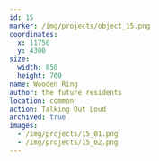 ```yaml
---
id: 15
marker: /img/projects/object_15.png
coordinates:
  x: 11750
  y: 4300
size:
  width: 850
  height: 700
name: Wooden Ring
author: the future residents
location: common
action: Talking Out Loud
archived: true
images:
  - /img/projects/15_01.png
  - /img/projects/15_02.png
---
```

